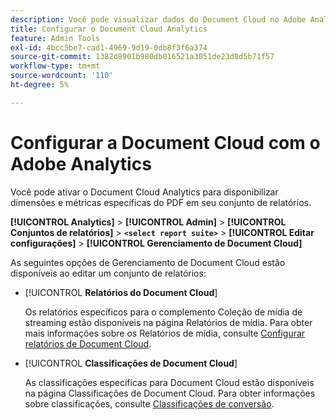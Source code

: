 ```yaml
---
description: Você pode visualizar dados do Document Cloud no Adobe Analytics
title: Configurar o Document Cloud Analytics
feature: Admin Tools
exl-id: 4bcc5be7-cad1-4969-9d19-0db8f3f6a374
source-git-commit: 1382d8901b980db016521a3051de23d8d5b71f57
workflow-type: tm+mt
source-wordcount: '110'
ht-degree: 5%

---
```


# Configurar a Document Cloud com o Adobe Analytics

Você pode ativar o Document Cloud Analytics para disponibilizar dimensões e métricas específicas do PDF em seu conjunto de relatórios.

**[!UICONTROL Analytics]** > **[!UICONTROL Admin]** > **[!UICONTROL Conjuntos de relatórios]** > **`<select report suite>`** > **[!UICONTROL Editar configurações]** > **[!UICONTROL Gerenciamento de Document Cloud]**

As seguintes opções de Gerenciamento de Document Cloud estão disponíveis ao editar um conjunto de relatórios:

* [!UICONTROL **Relatórios do Document Cloud**]

  Os relatórios específicos para o complemento Coleção de mídia de streaming estão disponíveis na página Relatórios de mídia. Para obter mais informações sobre os Relatórios de mídia, consulte [Configurar relatórios de Document Cloud](/help/admin/admin/c-manage-report-suites/c-edit-report-suites/document-cloud-config.md).

* [!UICONTROL **Classificações de Document Cloud**]

  As classificações específicas para Document Cloud estão disponíveis na página Classificações de Document Cloud. Para obter informações sobre classificações, consulte [Classificações de conversão](/help/admin/admin/c-manage-report-suites/c-edit-report-suites/conversion-var-admin/conversion-classifications.md).
